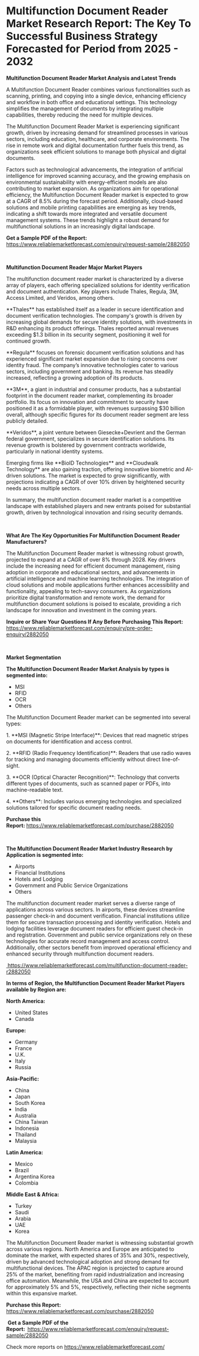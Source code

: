 <p><h1>Multifunction Document Reader Market Research Report: The Key To Successful Business Strategy Forecasted for Period from 2025 - 2032</h1></p><p><strong>Multifunction Document Reader Market Analysis and Latest Trends</strong></p>
<p><p>A Multifunction Document Reader combines various functionalities such as scanning, printing, and copying into a single device, enhancing efficiency and workflow in both office and educational settings. This technology simplifies the management of documents by integrating multiple capabilities, thereby reducing the need for multiple devices.</p><p>The Multifunction Document Reader Market is experiencing significant growth, driven by increasing demand for streamlined processes in various sectors, including education, healthcare, and corporate environments. The rise in remote work and digital documentation further fuels this trend, as organizations seek efficient solutions to manage both physical and digital documents. </p><p>Factors such as technological advancements, the integration of artificial intelligence for improved scanning accuracy, and the growing emphasis on environmental sustainability with energy-efficient models are also contributing to market expansion. As organizations aim for operational efficiency, the Multifunction Document Reader market is expected to grow at a CAGR of 8.5% during the forecast period. Additionally, cloud-based solutions and mobile printing capabilities are emerging as key trends, indicating a shift towards more integrated and versatile document management systems. These trends highlight a robust demand for multifunctional solutions in an increasingly digital landscape.</p></p>
<p><strong>Get a Sample PDF of the Report:&nbsp;</strong> <a href="https://www.reliablemarketforecast.com/enquiry/request-sample/2882050?utm_campaign=2458&utm_medium=2&utm_source=Github&utm_content=ia&utm_term=12032025&utm_id=multifunction-document-reader">https://www.reliablemarketforecast.com/enquiry/request-sample/2882050</a></p>
<p>&nbsp;</p>
<p><strong>Multifunction Document Reader Major Market Players</strong></p>
<p><p>The multifunction document reader market is characterized by a diverse array of players, each offering specialized solutions for identity verification and document authentication. Key players include Thales, Regula, 3M, Access Limited, and Veridos, among others.</p><p>**Thales** has established itself as a leader in secure identification and document verification technologies. The company's growth is driven by increasing global demands for secure identity solutions, with investments in R&D enhancing its product offerings. Thales reported annual revenues exceeding $1.3 billion in its security segment, positioning it well for continued growth.</p><p>**Regula** focuses on forensic document verification solutions and has experienced significant market expansion due to rising concerns over identity fraud. The company’s innovative technologies cater to various sectors, including government and banking. Its revenue has steadily increased, reflecting a growing adoption of its products.</p><p>**3M**, a giant in industrial and consumer products, has a substantial footprint in the document reader market, complementing its broader portfolio. Its focus on innovation and commitment to security have positioned it as a formidable player, with revenues surpassing $30 billion overall, although specific figures for its document reader segment are less publicly detailed.</p><p>**Veridos**, a joint venture between Giesecke+Devrient and the German federal government, specializes in secure identification solutions. Its revenue growth is bolstered by government contracts worldwide, particularly in national identity systems.</p><p>Emerging firms like **BioID Technologies** and **Cloudwalk Technology** are also gaining traction, offering innovative biometric and AI-driven solutions. The market is expected to grow significantly, with projections indicating a CAGR of over 10% driven by heightened security needs across multiple sectors.</p><p>In summary, the multifunction document reader market is a competitive landscape with established players and new entrants poised for substantial growth, driven by technological innovation and rising security demands.</p></p>
<p>&nbsp;</p>
<p><strong>What Are The Key Opportunities For Multifunction Document Reader Manufacturers?</strong></p>
<p><p>The Multifunction Document Reader market is witnessing robust growth, projected to expand at a CAGR of over 8% through 2028. Key drivers include the increasing need for efficient document management, rising adoption in corporate and educational sectors, and advancements in artificial intelligence and machine learning technologies. The integration of cloud solutions and mobile applications further enhances accessibility and functionality, appealing to tech-savvy consumers. As organizations prioritize digital transformation and remote work, the demand for multifunction document solutions is poised to escalate, providing a rich landscape for innovation and investment in the coming years.</p></p>
<p><strong>Inquire or Share Your Questions If Any Before Purchasing This Report:</strong> <a href="https://www.reliablemarketforecast.com/enquiry/pre-order-enquiry/2882050?utm_campaign=2458&utm_medium=2&utm_source=Github&utm_content=ia&utm_term=12032025&utm_id=multifunction-document-reader">https://www.reliablemarketforecast.com/enquiry/pre-order-enquiry/2882050</a></p>
<p>&nbsp;</p>
<p><strong>Market Segmentation</strong></p>
<p><strong>The Multifunction Document Reader Market Analysis by types is segmented into:</strong></p>
<p><ul><li>MSI</li><li>RFID</li><li>OCR</li><li>Others</li></ul></p>
<p><p>The Multifunction Document Reader market can be segmented into several types: </p><p>1. **MSI (Magnetic Stripe Interface)**: Devices that read magnetic stripes on documents for identification and access control.</p><p>  </p><p>2. **RFID (Radio Frequency Identification)**: Readers that use radio waves for tracking and managing documents efficiently without direct line-of-sight.</p><p>3. **OCR (Optical Character Recognition)**: Technology that converts different types of documents, such as scanned paper or PDFs, into machine-readable text.</p><p>4. **Others**: Includes various emerging technologies and specialized solutions tailored for specific document reading needs.</p></p>
<p><strong>Purchase this Report:&nbsp;</strong><a href="https://www.reliablemarketforecast.com/purchase/2882050?utm_campaign=2458&utm_medium=2&utm_source=Github&utm_content=ia&utm_term=12032025&utm_id=multifunction-document-reader">https://www.reliablemarketforecast.com/purchase/2882050</a></p>
<p>&nbsp;</p>
<p><strong>The Multifunction Document Reader Market Industry Research by Application is segmented into:</strong></p>
<p><ul><li>Airports</li><li>Financial Institutions</li><li>Hotels and Lodging</li><li>Government and Public Service Organizations</li><li>Others</li></ul></p>
<p><p>The multifunction document reader market serves a diverse range of applications across various sectors. In airports, these devices streamline passenger check-in and document verification. Financial institutions utilize them for secure transaction processing and identity verification. Hotels and lodging facilities leverage document readers for efficient guest check-in and registration. Government and public service organizations rely on these technologies for accurate record management and access control. Additionally, other sectors benefit from improved operational efficiency and enhanced security through multifunction document readers.</p></p>
<p><a href="https://www.reliablemarketforecast.com/multifunction-document-reader-r2882050?utm_campaign=2458&utm_medium=2&utm_source=Github&utm_content=ia&utm_term=12032025&utm_id=multifunction-document-reader">&nbsp;https://www.reliablemarketforecast.com/multifunction-document-reader-r2882050</a></p>
<p><strong>In terms of Region, the Multifunction Document Reader Market Players available by Region are:</strong></p>
<p>
    <p> <strong> North America: </strong>
        <ul>
            <li>United States</li>
            <li>Canada</li>
        </ul>
        </p> 
    <p> <strong> Europe: </strong>
        <ul>
            <li>Germany</li>
            <li>France</li>
            <li>U.K.</li>
            <li>Italy</li>
            <li>Russia</li>
        </ul>
        </p> 
    <p> <strong> Asia-Pacific: </strong>
        <ul>
            <li>China</li>
            <li>Japan</li>
            <li>South Korea</li>
            <li>India</li>
            <li>Australia</li>
            <li>China Taiwan</li>
            <li>Indonesia</li>
            <li>Thailand</li>
            <li>Malaysia</li>
        </ul>
        </p> 
    <p> <strong> Latin America: </strong>
        <ul>
            <li>Mexico</li>
            <li>Brazil</li>
            <li>Argentina Korea</li>
            <li>Colombia</li>
        </ul>
        </p> 
    <p> <strong> Middle East & Africa: </strong>
        <ul>
            <li>Turkey</li>
            <li>Saudi</li>
            <li>Arabia</li>
            <li>UAE</li>
            <li>Korea</li>
        </ul>
    </p>
    </p>
<p><p>The Multifunction Document Reader market is witnessing substantial growth across various regions. North America and Europe are anticipated to dominate the market, with expected shares of 35% and 30%, respectively, driven by advanced technological adoption and strong demand for multifunctional devices. The APAC region is projected to capture around 25% of the market, benefiting from rapid industrialization and increasing office automation. Meanwhile, the USA and China are expected to account for approximately 5% and 5%, respectively, reflecting their niche segments within this expansive market.</p></p>
<p><strong>Purchase this Report: </strong><a href="https://www.reliablemarketforecast.com/purchase/2882050?utm_campaign=2458&utm_medium=2&utm_source=Github&utm_content=ia&utm_term=12032025&utm_id=multifunction-document-reader">https://www.reliablemarketforecast.com/purchase/2882050</a></p>
<p>&nbsp;<strong>Get a Sample PDF of the Report:&nbsp;&nbsp;</strong><a href="https://www.reliablemarketforecast.com/enquiry/request-sample/2882050?utm_campaign=2458&utm_medium=2&utm_source=Github&utm_content=ia&utm_term=12032025&utm_id=multifunction-document-reader">https://www.reliablemarketforecast.com/enquiry/request-sample/2882050</a></p>
<p><strong></strong></p>
<p>Check more reports on <a href="https://www.reliablemarketforecast.com/?utm_campaign=2458&utm_medium=2&utm_source=Github&utm_content=ia&utm_term=12032025&utm_id=multifunction-document-reader">https://www.reliablemarketforecast.com/</a></p>